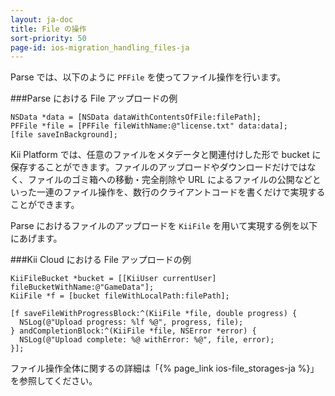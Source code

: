 ```yaml
---
layout: ja-doc
title: File の操作
sort-priority: 50
page-id: ios-migration_handling_files-ja
---
```

Parse では、以下のように `PFFile` を使ってファイル操作を行います。

###Parse における File アップロードの例
```objc
NSData *data = [NSData dataWithContentsOfFile:filePath];
PFFile *file = [PFFile fileWithName:@"license.txt" data:data];
[file saveInBackground];
```

Kii Platform では、任意のファイルをメタデータと関連付けした形で bucket に保存することができます。ファイルのアップロードやダウンロードだけではなく、ファイルのゴミ箱への移動・完全削除や URL によるファイルの公開などといった一連のファイル操作を、数行のクライアントコードを書くだけで実現することができます。

Parse におけるファイルのアップロードを `KiiFile` を用いて実現する例を以下にあげます。


###Kii Cloud における File アップロードの例
```objc
KiiFileBucket *bucket = [[KiiUser currentUser] fileBucketWithName:@"GameData"];
KiiFile *f = [bucket fileWithLocalPath:filePath];

[f saveFileWithProgressBlock:^(KiiFile *file, double progress) {
  NSLog(@"Upload progress: %lf %@", progress, file);
} andCompletionBlock:^(KiiFile *file, NSError *error) {
  NSLog(@"Upload complete: %@ withError: %@", file, error);
}];
```

ファイル操作全体に関するの詳細は「{% page_link ios-file_storages-ja %}」を参照してください。
